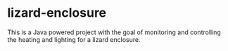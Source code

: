 lizard-enclosure
================

This is a Java powered project with the goal of monitoring and controlling the heating and lighting for a lizard enclosure.
